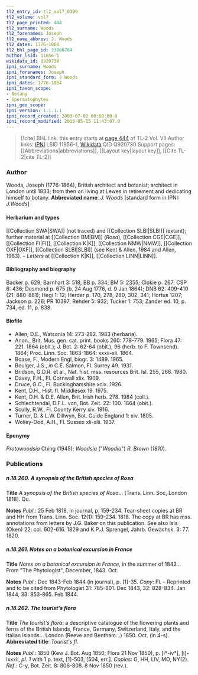 ```yaml
---
tl2_entry_id: tl2_vol7_0399
tl2_volume: vol7
tl2_page_printed: 444
tl2_surname: Woods
tl2_forenames: Joseph
tl2_name_abbrev: J. Woods
tl2_dates: 1776-1864
tl2_bhl_page_id: 33066784
author_lsid: 11856-1
wikidata_id: Q920730
ipni_surname: Woods
ipni_forenames: Joseph
ipni_standard_form: J.Woods
ipni_dates: 1776-1864
ipni_taxon_scope: 
- Botany
- Spermatophytes
ipni_geo_scope: 
ipni_version: 1.1.1.1
ipni_record_created: 2003-07-02 00:00:00.0
ipni_record_modified: 2013-05-15 11:43:07.0
---
```


> [!cite] BHL link: this entry starts at [page 444](https://www.biodiversitylibrary.org/page/33066784) of TL-2 Vol. VII
> Author links: [IPNI](https://www.ipni.org/a/11856-1) LSID 11856-1, [Wikidata](https://www.wikidata.org/wiki/Q920730) QID Q920730
> Support pages: [[Abbreviations|abbreviations]], [[Layout key|layout key]], [[Cite TL-2|cite TL-2]]

### Author

Woods, Joseph (1776-1864), British architect and botanist; architect in London until 1833; from then on living at Lewes in retirement and dedicating himself to botany. 
**Abbreviated name**: *J. Woods* \[standard form in IPNI: *J.Woods*\]

#### Herbarium and types

[[Collection SWA|SWA]] (not traced) and [[Collection SLBI|SLBI]] (extant); further material at [[Collection BM|BM]] (*Rosa*), [[Collection CGE|CGE]], [[Collection FI|FI]], [[Collection K|K]], [[Collection NMW|NMW]], [[Collection OXF|OXF]], [[Collection SLBI|SLBI]] (see Kent & Allen, 1984 and Allen, 1983). – *Letters* at [[Collection K|K]], [[Collection LINN|LINN]].

#### Bibliography and biography

Backer p. 629; Barnhart 3: 518; BB p. 334; BM 5: 2355; Clokie p. 267; CSP 6: 436; Desmond p. 675 (b. 24 Aug 1776, d. 9 Jan 1864); DNB 62: 409-410 (21: 880-881); Hegi 1: 12; Herder p. 170, 278, 280, 302, 341; Hortus 1207; Jackson p. 226; PR 10397; Rehder 5: 932; Tucker 1: 753; Zander ed. 10, p. 734, ed. 11, p. 838.

#### Biofile

- Allen, D.E., Watsonia 14: 273-282. 1983 (herbaria).
- Anon., Brit. Mus. gen. cat. print. books 260: 778-779. 1965; Flora 47: 221. 1864 (obit.); J. Bot. 2: 62-64 (obit.), 96 (herb. to F. Townsend). 1864; Proc. Linn. Soc. 1863-1864: xxxii-xli. 1864.
- Boase, F., Modern Engl, biogr. 3: 1489. 1965.
- Boulger, J.S., *in* C.E. Salmon, Fl. Surrey 49. 1931.
- Bridson, G.D.R. et al., Nat. hist. mss. resources Brit. Isl. 255, 268. 1980.
- Davey, F.H., Fl. Cornwall xlix. 1909.
- Druce, G.C., Fl. Buckinghamshire xcix. 1926.
- Kent, D.H., Hist. fl. Middlesex 19. 1975.
- Kent, D.H. & D.E. Allen, Brit. Irish herb. 278. 1984 (coll.).
- Schlechtendal, D.F.L. von, Bot. Zeit. 22: 100. 1864 (obit.).
- Scully, R.W., Fl. County Kerry xiv. 1916.
- Turner, D. & L.W. Dillwyn, Bot. Guide England 1: xiv. 1805.
- Wolley-Dod, A.H., Fl. Sussex xli-xlii. 1937.

#### Eponymy

*Protowoodsia* Ching (1945); *Woodsia* ("*Woodia*") *R. Brown* (*1810*).

### Publications

##### n.18.260. A synopsis of the British species of Rosa

**Title**
*A synopsis of the British species of Rosa*... \[Trans. Linn. Soc, London 1818\]. Qu.

**Notes**
*Publ*.: 25 Feb 1818, in journal, p. 159-234. Tear-sheet copies at BR and HH from Trans. Linn. Soc. 12(1): 159-234. 1818. The copy at BR has mss. annotations from letters by J.G. Baker on this publication. See also Isis (Oken) 22: col. 602-616. 1829 and K.P.J. Sprengel, Jahrb. Gewächsk. 3: 77. 1820.

##### n.18.261. Notes on a botanical excursion in France

**Title**
*Notes on a botanical excursion in France*, in the summer of 1843... From "The Phytologist", December, 1843. Oct.

**Notes**
*Publ*.: Dec 1843-Feb 1844 (in journal), p. \[1\]-35. *Copy*: FI. – Reprinted and to be cited from Phytologist 31: 785-801. Dec 1843, 32: 828-834. Jan 1844, 33: 853-865. Feb 1844.

##### n.18.262. The tourist's flora

**Title**
*The tourist's flora*: a descriptive catalogue of the flowering plants and ferns of the British Islands, France, Germany, Switzerland, Italy, and the Italian Islands... London (Reeve and Bentham...) 1850. Oct. (in 4-s).
**Abbreviated title**: *Tourist's fl.*

**Notes**
*Publ*.: 1850 (Kew J. Bot. Aug 1850; Flora 21 Nov 1850), p. \[i\*-iv\*\], \[i\]-lxxxii, *pl. 1* with 1 p. text, \[1\]-503, \[504, err.\]. *Copies*: G, HH, LIV, MO, NY(2).
*Ref*.: C-y, Bot. Zeit. 8: 806-808. 8 Nov 1850 (rev.).

